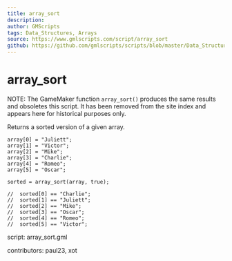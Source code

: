 ```yaml
---
title: array_sort
description: 
author: GMScripts
tags: Data_Structures, Arrays
source: https://www.gmlscripts.com/script/array_sort
github: https://github.com/gmlscripts/scripts/blob/master/Data_Structures/Arrays/array_sort.gml
---
```


array_sort
==========

NOTE: The GameMaker function `array_sort()` produces the same results
and obsoletes this script. It has been removed from the site
index and appears here for historical purposes only.

Returns a sorted version of a given array.

    array[0] = "Juliett";
    array[1] = "Victor";
    array[2] = "Mike";
    array[3] = "Charlie";
    array[4] = "Romeo";
    array[5] = "Oscar";

    sorted = array_sort(array, true);

    //  sorted[0] == "Charlie";
    //  sorted[1] == "Juliett";
    //  sorted[2] == "Mike";
    //  sorted[3] == "Oscar";
    //  sorted[4] == "Romeo";
    //  sorted[5] == "Victor";

script: array_sort.gml

contributors: paul23, xot
